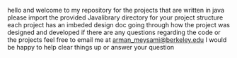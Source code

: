 hello and welcome to my repository
for the projects that are written in java please import the provided Javalibrary directory for your project structure
each project has an imbeded design doc going through how the project was designed and developed
if there are any questions regarding the code or the projects feel free to email me at arman_meysami@berkeley.edu 
I would be happy to help clear things up or answer your question
